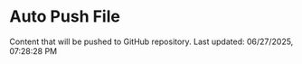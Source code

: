# Auto Push File

Content that will be pushed to GitHub repository.
Last updated: 06/27/2025, 07:28:28 PM